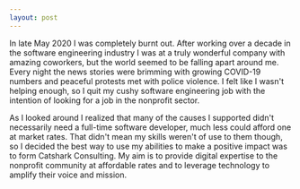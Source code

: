 ```yaml
---
layout: post
---
```


In late May 2020 I was completely burnt out. After working over a decade in the
software engineering industry I was at a truly wonderful company with
amazing coworkers, but the world seemed to be falling apart around me. Every
night the news stories were brimming with growing COVID-19 numbers and
peaceful protests met with police violence. I felt like I wasn't helping
enough, so I quit my cushy software engineering job with the intention of
looking for a job in the nonprofit sector.

As I looked around I realized that many of the causes I supported didn't
necessarily need a full-time software developer, much less could afford one
at market rates. That didn't mean my skills weren't of use to them though,
so I decided the best way to use my abilities to make a positive impact
was to form Catshark Consulting. My aim is to provide digital expertise to
the nonprofit community at affordable rates and to leverage technology
to amplify their voice and mission.
